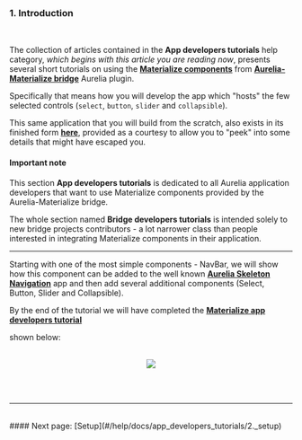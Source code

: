 <br>

### 1. Introduction
<br>

The collection of articles contained in the **App developers tutorials** help category, _which begins with this article you are reading now_,  presents several short tutorials on using the **[Materialize components](http://aurelia-ui-toolkits.github.io/demo-materialize/#/help/docs/about_this_application/2._components_catalog)** from **[Aurelia-Materialize bridge](https://github.com/aurelia-ui-toolkits/aurelia-materialize-bridge)** Aurelia plugin.
<br>

Specifically that means how you will develop the app which "hosts" the few selected controls (`select`, `button`, `slider` and `collapsible`).

This same application that you will build from the scratch, also exists in its finished form **[here](https://github.com/aurelia-ui-toolkits/materialize-app-developers-tutorial)**, provided as a courtesy to allow you to "peek" into some details that might have escaped you.
<br>

#### Important note
This section **App developers tutorials** is dedicated to all Aurelia application developers that want to use Materialize components provided by the Aurelia-Materialize bridge.

The whole section named **Bridge developers tutorials** is intended solely to new bridge projects contributors - a lot narrower class than people interested in integrating Materialize components in their application.

* * *

Starting with one of the most simple components -  NavBar, we will show how this component can be added to the well known **[Aurelia Skeleton Navigation](https://github.com/aurelia/skeleton-navigation/tree/master/skeleton-es2016)** app and then add several additional components (Select, Button, Slider and Collapsible).

By the end of the tutorial we will have completed the **[Materialize app developers tutorial](https://github.com/aurelia-ui-toolkits/materialize-app-developers-tutorial)**

shown below:
<br>
<br>
<p align=center>
  <img src="http://i.imgur.com/kcCLiy7.jpg"></img>
 <br><br>
</p>

<br>

* * *
<br>
#### Next page: [Setup](#/help/docs/app_developers_tutorials/2._setup)
